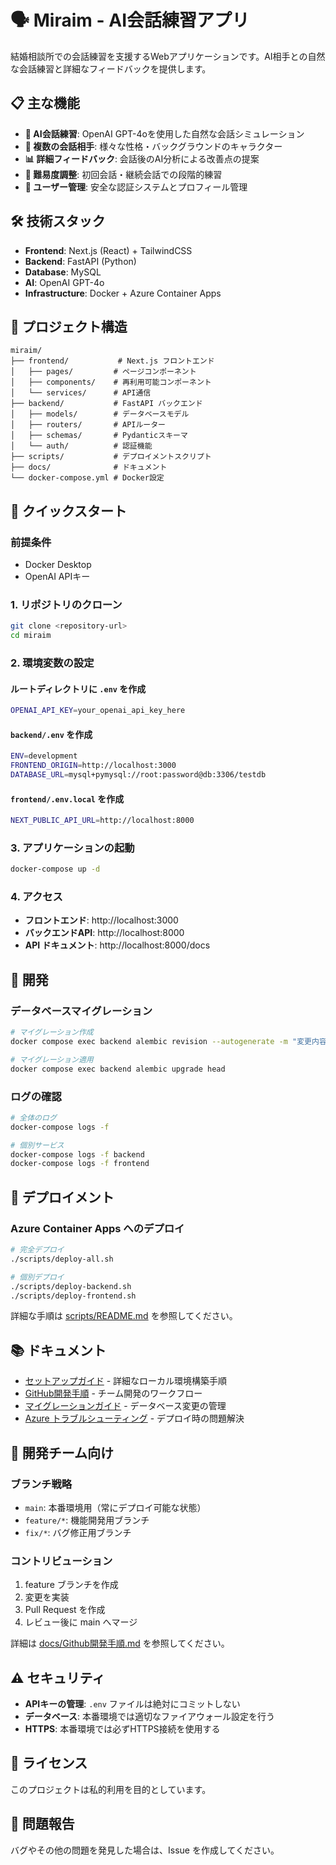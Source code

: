 # 🗣️ Miraim - AI会話練習アプリ

結婚相談所での会話練習を支援するWebアプリケーションです。AI相手との自然な会話練習と詳細なフィードバックを提供します。

## 📋 主な機能

- **🤖 AI会話練習**: OpenAI GPT-4oを使用した自然な会話シミュレーション
- **👥 複数の会話相手**: 様々な性格・バックグラウンドのキャラクター
- **📊 詳細フィードバック**: 会話後のAI分析による改善点の提案
- **🎯 難易度調整**: 初回会話・継続会話での段階的練習
- **🔐 ユーザー管理**: 安全な認証システムとプロフィール管理

## 🛠️ 技術スタック

- **Frontend**: Next.js (React) + TailwindCSS
- **Backend**: FastAPI (Python)
- **Database**: MySQL
- **AI**: OpenAI GPT-4o
- **Infrastructure**: Docker + Azure Container Apps

## 📁 プロジェクト構造

```
miraim/
├── frontend/           # Next.js フロントエンド
│   ├── pages/         # ページコンポーネント
│   ├── components/    # 再利用可能コンポーネント
│   └── services/      # API通信
├── backend/           # FastAPI バックエンド
│   ├── models/        # データベースモデル
│   ├── routers/       # APIルーター
│   ├── schemas/       # Pydanticスキーマ
│   └── auth/          # 認証機能
├── scripts/           # デプロイメントスクリプト
├── docs/              # ドキュメント
└── docker-compose.yml # Docker設定
```

## 🚀 クイックスタート

### 前提条件

- Docker Desktop
- OpenAI APIキー

### 1. リポジトリのクローン

```bash
git clone <repository-url>
cd miraim
```

### 2. 環境変数の設定

#### ルートディレクトリに `.env` を作成

```bash
OPENAI_API_KEY=your_openai_api_key_here
```

#### `backend/.env` を作成

```bash
ENV=development
FRONTEND_ORIGIN=http://localhost:3000
DATABASE_URL=mysql+pymysql://root:password@db:3306/testdb
```

#### `frontend/.env.local` を作成

```bash
NEXT_PUBLIC_API_URL=http://localhost:8000
```

### 3. アプリケーションの起動

```bash
docker-compose up -d
```

### 4. アクセス

- **フロントエンド**: http://localhost:3000
- **バックエンドAPI**: http://localhost:8000
- **API ドキュメント**: http://localhost:8000/docs

## 🔧 開発

### データベースマイグレーション

```bash
# マイグレーション作成
docker compose exec backend alembic revision --autogenerate -m "変更内容"

# マイグレーション適用
docker compose exec backend alembic upgrade head
```

### ログの確認

```bash
# 全体のログ
docker-compose logs -f

# 個別サービス
docker-compose logs -f backend
docker-compose logs -f frontend
```

## 🚀 デプロイメント

### Azure Container Apps へのデプロイ

```bash
# 完全デプロイ
./scripts/deploy-all.sh

# 個別デプロイ
./scripts/deploy-backend.sh
./scripts/deploy-frontend.sh
```

詳細な手順は [scripts/README.md](scripts/README.md) を参照してください。

## 📚 ドキュメント

- [セットアップガイド](docs/setup-guide.md) - 詳細なローカル環境構築手順
- [GitHub開発手順](docs/Github開発手順.md) - チーム開発のワークフロー
- [マイグレーションガイド](docs/alembic-migration-guide.md) - データベース変更の管理
- [Azure トラブルシューティング](docs/azure-docker-troubleshooting.md) - デプロイ時の問題解決

## 🤝 開発チーム向け

### ブランチ戦略

- `main`: 本番環境用（常にデプロイ可能な状態）
- `feature/*`: 機能開発用ブランチ
- `fix/*`: バグ修正用ブランチ

### コントリビューション

1. feature ブランチを作成
2. 変更を実装
3. Pull Request を作成
4. レビュー後に main へマージ

詳細は [docs/Github開発手順.md](docs/Github開発手順.md) を参照してください。

## ⚠️ セキュリティ

- **APIキーの管理**: `.env` ファイルは絶対にコミットしない
- **データベース**: 本番環境では適切なファイアウォール設定を行う
- **HTTPS**: 本番環境では必ずHTTPS接続を使用する

## 📄 ライセンス

このプロジェクトは私的利用を目的としています。

## 🐛 問題報告

バグやその他の問題を発見した場合は、Issue を作成してください。